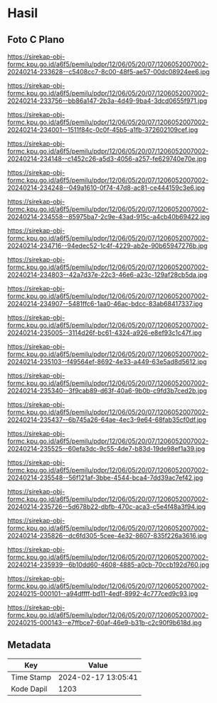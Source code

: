 # Hasil

## Foto C Plano

https://sirekap-obj-formc.kpu.go.id/a6f5/pemilu/pdpr/12/06/05/20/07/1206052007002-20240214-233628--c5408cc7-8c00-48f5-ae57-00dc08924ee6.jpg

https://sirekap-obj-formc.kpu.go.id/a6f5/pemilu/pdpr/12/06/05/20/07/1206052007002-20240214-233756--bb86a147-2b3a-4d49-9ba4-3dcd0655f971.jpg

https://sirekap-obj-formc.kpu.go.id/a6f5/pemilu/pdpr/12/06/05/20/07/1206052007002-20240214-234001--1511f84c-0c0f-45b5-a1fb-372602109cef.jpg

https://sirekap-obj-formc.kpu.go.id/a6f5/pemilu/pdpr/12/06/05/20/07/1206052007002-20240214-234148--c1452c26-a5d3-4056-a257-fe629740e70e.jpg

https://sirekap-obj-formc.kpu.go.id/a6f5/pemilu/pdpr/12/06/05/20/07/1206052007002-20240214-234248--049a1610-0f74-47d8-ac81-ce444159c3e6.jpg

https://sirekap-obj-formc.kpu.go.id/a6f5/pemilu/pdpr/12/06/05/20/07/1206052007002-20240214-234558--85975ba7-2c9e-43ad-915c-a4cb40b69422.jpg

https://sirekap-obj-formc.kpu.go.id/a6f5/pemilu/pdpr/12/06/05/20/07/1206052007002-20240214-234716--94edec52-1c4f-4229-ab2e-90b65947276b.jpg

https://sirekap-obj-formc.kpu.go.id/a6f5/pemilu/pdpr/12/06/05/20/07/1206052007002-20240214-234803--42a7d37e-22c3-46e6-a23c-129af28cb5da.jpg

https://sirekap-obj-formc.kpu.go.id/a6f5/pemilu/pdpr/12/06/05/20/07/1206052007002-20240214-234907--5481ffc6-1aa0-46ac-bdcc-83ab68417337.jpg

https://sirekap-obj-formc.kpu.go.id/a6f5/pemilu/pdpr/12/06/05/20/07/1206052007002-20240214-235005--3114d26f-bc61-4324-a926-e8ef93c1c47f.jpg

https://sirekap-obj-formc.kpu.go.id/a6f5/pemilu/pdpr/12/06/05/20/07/1206052007002-20240214-235103--f49564ef-8692-4e33-a449-63e5ad8d5612.jpg

https://sirekap-obj-formc.kpu.go.id/a6f5/pemilu/pdpr/12/06/05/20/07/1206052007002-20240214-235340--3f9cab89-d63f-40a6-9b0b-c9fd3b7ced2b.jpg

https://sirekap-obj-formc.kpu.go.id/a6f5/pemilu/pdpr/12/06/05/20/07/1206052007002-20240214-235437--6b745a26-64ae-4ec3-9e64-68fab35cf0df.jpg

https://sirekap-obj-formc.kpu.go.id/a6f5/pemilu/pdpr/12/06/05/20/07/1206052007002-20240214-235525--60efa3dc-9c55-4de7-b83d-19de98ef1a39.jpg

https://sirekap-obj-formc.kpu.go.id/a6f5/pemilu/pdpr/12/06/05/20/07/1206052007002-20240214-235548--56f121af-3bbe-4544-bca4-7dd39ac7ef42.jpg

https://sirekap-obj-formc.kpu.go.id/a6f5/pemilu/pdpr/12/06/05/20/07/1206052007002-20240214-235726--5d678b22-dbfb-470c-aca3-c5e4f48a3f94.jpg

https://sirekap-obj-formc.kpu.go.id/a6f5/pemilu/pdpr/12/06/05/20/07/1206052007002-20240214-235826--dc6fd305-5cee-4e32-8607-835f226a3616.jpg

https://sirekap-obj-formc.kpu.go.id/a6f5/pemilu/pdpr/12/06/05/20/07/1206052007002-20240214-235939--6b10dd60-4608-4885-a0cb-70ccb192d760.jpg

https://sirekap-obj-formc.kpu.go.id/a6f5/pemilu/pdpr/12/06/05/20/07/1206052007002-20240215-000101--a94dffff-bd11-4edf-8992-4c777ced9c93.jpg

https://sirekap-obj-formc.kpu.go.id/a6f5/pemilu/pdpr/12/06/05/20/07/1206052007002-20240215-000143--e7ffbce7-60af-46e9-b31b-c2c90f9b618d.jpg


## Metadata

| Key        | Value               |
| ---------- | ------------------- |
| Time Stamp | 2024-02-17 13:05:41 |
| Kode Dapil | 1203                |



